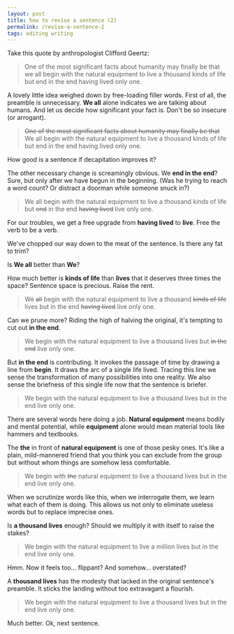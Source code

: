 ```yaml
---
layout: post
title: how to revise a sentence (2)
permalink: /revise-a-sentence-2
tags: editing writing
---
```


Take this quote by anthropologist Clifford Geertz:
> One of the most significant facts about humanity may finally be that we all begin with the natural equipment to live a thousand kinds of life but end in the end having lived only one.

A lovely little idea weighed down by free-loading filler words.
First of all, the preamble is unnecessary.
**We all** alone indicates we are talking about humans.
And let us decide how significant your fact is.
Don't be so insecure (or arrogant).

> ~~One of the most significant facts about humanity may finally be that~~ We all begin with the natural equipment to live a thousand kinds of life but end in the end having lived only one.

How good is a sentence if decapitation improves it?

The other necessary change is screamingly obvious.
We **end in the end**?
Sure, but only after we have begun in the beginning.
(Was he trying to reach a word count? Or distract a doorman while someone snuck in?)

> We all begin with the natural equipment to live a thousand kinds of life but ~~end~~ in the end ~~having lived~~ live only one.

For our troubles, we get a free upgrade from **having lived** to **live**.
Free the verb to be a verb.

We've chopped our way down to the meat of the sentence.
Is there any fat to trim?

Is **We all** better than **We**?

How much better is **kinds of life** than **lives** that it deserves three times the space?
Sentence space is precious.
Raise the rent.

> We ~~all~~ begin with the natural equipment to live a thousand ~~kinds of life~~ lives but in the end ~~having lived~~ live only one.

Can we prune more?
Riding the high of halving the original, it's tempting to cut out **in the end**.

> We begin with the natural equipment to live a thousand lives but ~~in the end~~ live only one.

But **in the end** is contributing.
It invokes the passage of time by drawing a line from **begin**.
It draws the arc of a single life lived.
Tracing this line we sense the transformation of many possibilities into one reality.
We also sense the briefness of this single life now that the sentence is briefer.

> We begin with the natural equipment to live a thousand lives but in the end live only one.

There are several words here doing a job.
**Natural equipment** means bodily and mental potential, while **equipment** alone would mean material tools like hammers and textbooks.

The **the** in front of **natural equipment** is one of those pesky ones.
It's like a plain, mild-mannered friend that you think you can exclude from the group but without whom things are somehow less comfortable.

> We begin with ~~the~~ natural equipment to live a thousand lives but in the end live only one.

When we scrutinize words like this, when we interrogate them, we learn what each of them is doing.
This allows us not only to eliminate useless words but to replace imprecise ones.

Is **a thousand lives** enough?
Should we multiply it with itself to raise the stakes?

> We begin with the natural equipment to live a million lives but in the end live only one.

Hmm.
Now it feels too... flippant?
And somehow... overstated?

A **thousand lives** has the modesty that lacked in the original sentence's preamble.
It sticks the landing without too extravagant a flourish.

> We begin with the natural equipment to live a thousand lives but in the end live only one.

Much better.
Ok, next sentence.

